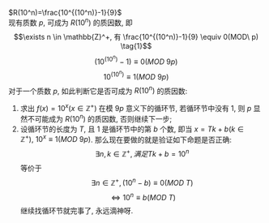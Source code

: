 $R(10^n)=\frac{10^{(10^n)}-1}{9}$\
现有质数 $p$, 可成为 $R(10^n)$ 的质因数, 即 
$$\exists n \in \mathbb{Z}^+, 有 \frac{10^{(10^n)}-1}{9} \equiv 0(MOD\ p) \tag{1}$$
$$(10^{(10^n)}-1) \equiv 0(MOD\ 9p) \tag{2}$$
$$10^{(10^n)} \equiv 1(MOD\ 9p) \tag{3}$$
对于一个质数 $p$, 如此判断它是否可成为 $R(10^n)$ 的质因数:
1. 求出 $f(x)=10^x(x\in \mathbb{Z}^+)$ 在模 $9p$ 意义下的循环节, 若循环节中没有 $1$, 则 $p$ 显然不可能成为 $R(10^n)$ 的质因数, 否则继续下一步;
2. 设循环节的长度为 $T$, 且 $1$ 是循环节中的第 $b$ 个数, 即当 $x=Tk+b(k\in \mathbb{Z}^+),\ 10^{x} \equiv 1(MOD\ 9p)$. 那么现在要做的就是验证如下命题是否正确:
   $$\exists n,k \in \mathbb{Z}^+, 满足 Tk+b=10^n \tag{4}$$
   等价于
   $$\exists n \in \mathbb{Z}^+, (10^n-b)\equiv0(MOD\ T)$$ 
   $$\Leftrightarrow10^n\equiv b(MOD\ T) \tag{5}$$
   继续找循环节就完事了, 永远滴神呀.